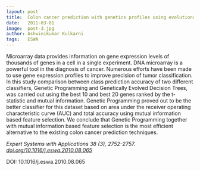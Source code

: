 ```yaml
---
layout: post
title:  Colon cancer prediction with genetics profiles using evolutionary techniques
date:   2011-03-01
image:  post-3.jpg
author: Ashwinikumar Kulkarni
tags:   ESWA
---
```

<!-- ![post-thumb]({{site.baseurl}}/assets/images/blog/post-1.jpg){:class="img-fluid rounded float-left mr-5 mb-4"} -->

Microarray data provides information on gene expression levels of thousands of genes in a cell in a single experiment. DNA microarray is a powerful tool in the diagnosis of cancer. Numerous efforts have been made to use gene expression profiles to improve precision of tumor classification. In this study comparison between class prediction accuracy of two different classifiers, Genetic Programming and Genetically Evolved Decision Trees, was carried out using the best 10 and best 20 genes ranked by the t-statistic and mutual information. Genetic Programming proved out to be the better classifier for this dataset based on area under the receiver operating characteristic curve (AUC) and total accuracy using mutual information based feature selection. We conclude that Genetic Programming together with mutual information based feature selection is the most efficient alternative to the existing colon cancer prediction techniques.

*Expert Systems with Applications 38 (3), 2752-2757. <a target="_blank" href="https://doi.org/10.1016/j.eswa.2010.08.065">doi.org/10.1016/j.eswa.2010.08.065</a>*

DOI: 10.1016/j.eswa.2010.08.065
